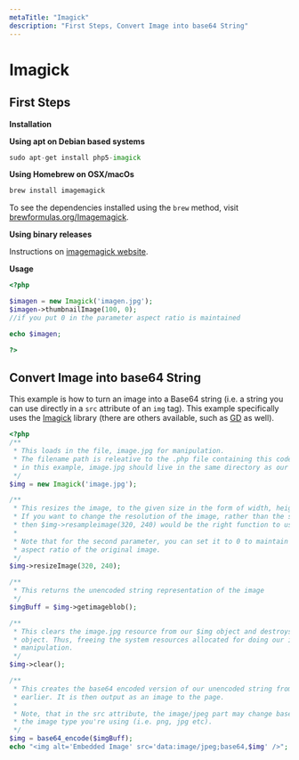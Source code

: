 ```yaml
---
metaTitle: "Imagick"
description: "First Steps, Convert Image into base64 String"
---
```


# Imagick



## First Steps


**Installation**

****Using apt on Debian based systems****

```php
sudo apt-get install php5-imagick

```

****Using Homebrew on OSX/macOs****

```php
brew install imagemagick

```

To see the dependencies installed using the `brew` method, visit [brewformulas.org/Imagemagick](http://brewformulas.org/Imagemagick).

****Using binary releases****

Instructions on [imagemagick website](https://www.imagemagick.org/script/binary-releases.php#macosx).

**Usage**

```php
<?php

$imagen = new Imagick('imagen.jpg');
$imagen->thumbnailImage(100, 0); 
//if you put 0 in the parameter aspect ratio is maintained

echo $imagen;

?>

```



## Convert Image into base64 String


This example is how to turn an image into a Base64 string (i.e. a string you can use directly in a `src` attribute of an `img` tag). This example specifically uses the [Imagick](http://php.net/manual/en/intro.imagick.php) library (there are others available, such as [GD](http://php.net/manual/en/intro.image.php) as well).

```php
<?php
/**
 * This loads in the file, image.jpg for manipulation. 
 * The filename path is releative to the .php file containing this code, so
 * in this example, image.jpg should live in the same directory as our script.
 */
$img = new Imagick('image.jpg');

/**
 * This resizes the image, to the given size in the form of width, height.
 * If you want to change the resolution of the image, rather than the size
 * then $img->resampleimage(320, 240) would be the right function to use.
 *
 * Note that for the second parameter, you can set it to 0 to maintain the
 * aspect ratio of the original image.
 */
$img->resizeImage(320, 240);

/**
 * This returns the unencoded string representation of the image
 */
$imgBuff = $img->getimageblob();

/**
 * This clears the image.jpg resource from our $img object and destroys the
 * object. Thus, freeing the system resources allocated for doing our image
 * manipulation.
 */
$img->clear(); 

/**
 * This creates the base64 encoded version of our unencoded string from
 * earlier. It is then output as an image to the page.
 * 
 * Note, that in the src attribute, the image/jpeg part may change based on
 * the image type you're using (i.e. png, jpg etc).
 */
$img = base64_encode($imgBuff);
echo "<img alt='Embedded Image' src='data:image/jpeg;base64,$img' />";

```

